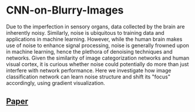 # CNN-on-Blurry-Images

Due to the imperfection in sensory organs, data collected by the brain are inherently noisy. Similarly, noise is ubiquitous to training data and applications in machine learning. However, while the human brain makes use of noise to enhance signal processing, noise is generally frowned upon in machine learning, hence the plethora of denoising techniques and networks. Given the similarity of image categorization networks and human visual cortex, it is curious whether noise could potentially do more than just interfere with network performance. Here we investigate how image classification network can learn noise structure and shift its "focus" accordingly, using gradient visualization.

## [Paper](413_Project_Proposal)
